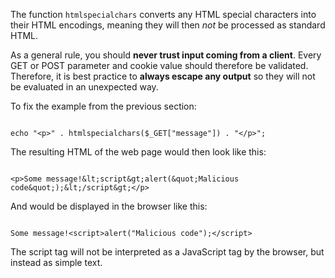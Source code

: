 The function `htmlspecialchars` converts any HTML special characters into their HTML encodings, meaning they will then *not* be processed as standard HTML.

As a general rule, you should **never trust input coming from a client**. Every GET or POST parameter and cookie value should therefore be validated. Therefore, it is best practice to **always escape any output** so they will not be evaluated in an unexpected way. 

To fix the example from the previous section:

<pre class="language-php line-numbers"><code>
echo "&lt;p>" . htmlspecialchars($_GET["message"]) . "&lt;/p>";
</code></pre>

The resulting HTML of the web page would then look like this:

<pre class="language-html line-numbers"><code>
&lt;p>Some message!&amp;lt;script&amp;gt;alert(&amp;quot;Malicious code&amp;quot;);&amp;lt;/script&amp;gt;&lt;/p>
</code></pre>

And would be displayed in the browser like this:

<pre class="language-html line-numbers"><code>
Some message!&lt;script&gt;alert(&quot;Malicious code&quot;);&lt;/script&gt;
</code></pre>

The script tag will not be interpreted as a JavaScript tag by the browser, but instead as simple text.
